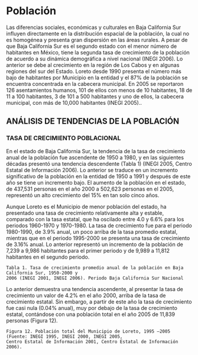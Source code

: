# Población

Las diferencias sociales, económicas y culturales en Baja California Sur influyen directamente en la
distribución espacial de la población, la cual no es homogénea y presenta gran dispersión en las
áreas rurales. A pesar de que Baja California Sur es el segundo estado con el menor número de
habitantes en México, tiene la segunda tasa de crecimiento de la población de acuerdo a su dinámica
demográfica a nivel nacional (INEGI 2006). Lo anterior se debe al crecimiento en la región de Los
Cabos y en algunas regiones del sur del Estado. Loreto desde 1990 presenta el número más bajo de
habitantes por Municipio en la entidad y el 87% de la población se encuentra concentrada en la
cabecera municipal. En 2005 se reportaron 126 asentamientos humanos, 101 de ellos con menos de
10 habitantes, 18 de 11 a 100 habitantes, 3 de 101 a 500 habitantes y uno de ellos, la cabecera
municipal, con más de 10,000 habitantes (INEGI 2005)..

## ANÁLISIS DE TENDENCIAS DE LA POBLACIÓN

### TASA DE CRECIMIENTO POBLACIONAL

En el estado de Baja California Sur, la tendencia de la tasa de crecimiento anual de la población fue ascendente de 1950 a 1980, y en las siguientes décadas presentó una tendencia descendente (Tabla 1) (INEGI 2005, Centro Estatal de Información 2006). Lo anterior se traduce en un incremento significativo de la población en la entidad de 1950 a 1991 y después de este año se tiene un incremento bajo. El aumento de la población en el estado, de 437,531 personas en el año 2000 a 502,623 personas en el 2005, representó un alto crecimiento del 15% en tan solo cinco años.

Aunque Loreto es el Municipio de menor población del estado, ha presentado una tasa de crecimiento relativamente alta y estable, comparado con la tasa estatal, que ha oscilado entre 4.0 y 6.6% para los periodos 1960-1970 y 1970-1980. La tasa de crecimiento fue para el periodo 1980-1990, de 3.9% anual, un poco arriba de la tasa promedio estatal, mientras que en el periodo 1995-2000 se presenta una tasa de crecimiento de 3.16% anual. Lo anterior representó un incremento de la población de 7,239 a 9,986 habitantes para el primer periodo y de 9,989 a 11,812 habitantes en el segundo periodo.

```
Tabla 1. Tasa de crecimiento promedio anual de la población en Baja California Sur, 1950-2000 y
2006 (INEGI 2001, INEGI 2006). Periodo Baja California Sur Nacional
```


Lo anterior demuestra una tendencia ascendente, al presentar la tasa de crecimiento un valor de
4.2% en el año 2000, arriba de la tasa de crecimiento estatal. Sin embargo, a partir de este año la
tasa de crecimiento fue casi nula (0.04% anual), muy por debajo de la tasa de crecimiento estatal,
contándose con una población total en el año 2005 de 11,839 personas (Figura 12).


```
Figura 12. Población total del Municipio de Loreto, 1995 –2005 (Fuente: INEGI 1995, INEGI 2000, INEGI 2005,
Centro Estatal de Información 2001, Centro Estatal de Información 2006).
```
